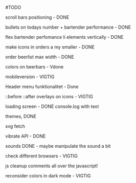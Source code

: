 #TODO

scroll bars positioning - DONE

bullets on todays number + bartender performance - DONE

flex bartender perfomance li elements vertically - DONE

make icons in orders a my smaller - DONE

order beerlist max width - DONE

colors on beerbars - Vdone

mobileversion - VIGTIG

Header menu funktionalitet - Done

::before ::after overlays on icons - VIGTIG

loading screen - DONE
console.log with text

themes, DONE

svg fetch

vibrate API - DONE

sounds DONE - maybe manipulate the sound a bit

check different browsers - VIGTIG

js cleanup
comments all over the javascript!

reconsider colors in dark mode - VIGTIG
